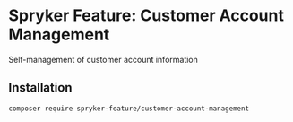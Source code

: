 # Spryker Feature: Customer Account Management

Self-management of customer account information

## Installation

```
composer require spryker-feature/customer-account-management
```
